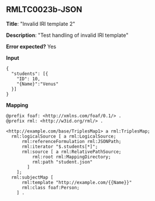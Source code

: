 ## RMLTC0023b-JSON

**Title**: "Invalid IRI template 2"

**Description**: "Test handling of invalid IRI template"

**Error expected?** Yes

**Input**
```
{
  "students": [{
    "ID": 10,
    "{Name}":"Venus"
  }]
}

```

**Mapping**
```
@prefix foaf: <http://xmlns.com/foaf/0.1/> .
@prefix rml: <http://w3id.org/rml/> .

<http://example.com/base/TriplesMap1> a rml:TriplesMap;
  rml:logicalSource [ a rml:LogicalSource;
      rml:referenceFormulation rml:JSONPath;
      rml:iterator "$.students[*]";
      rml:source [ a rml:RelativePathSource;
          rml:root rml:MappingDirectory;
          rml:path "student.json"
        ]
    ];
  rml:subjectMap [
      rml:template "http://example.com/{{Name}}"
      rml:class foaf:Person;
    ] .

```

